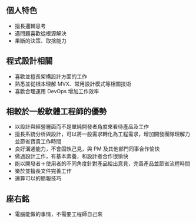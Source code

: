 ## 個人特色
* 擅長邏輯思考
* 遇問題喜歡從根源解決
* 果斷的決策、取捨能力

## 程式設計相關
* 喜歡並擅長架構設計方面的工作
* 熟悉並從根本理解 MVX、常用設計模式等相關技術
* 喜歡合理運用 DevOps 增加工作效率

## 相較於一般軟體工程師的優勢
* 以設計與經營層面而不是單純開發者角度來看待產品及工作
* 擅長系統分析與設計，可以將一般需求轉化為工程需求，增加開發團隊理解力並節省寶貴工作時間
* 良好溝通能力，不會固執己見，與 PM 及其他部門同事合作愉快
* 做過設計工作，有基本素養，和設計者合作很愉快
* 能以開發者＋使用者的不同角度針對產品給出意見，完善產品並節省流程時間
* 樂於並擅長文件完善工作
* 還算可以的簡報技巧

## 座右銘
* 電腦能做的事情，不需要工程師自己來
